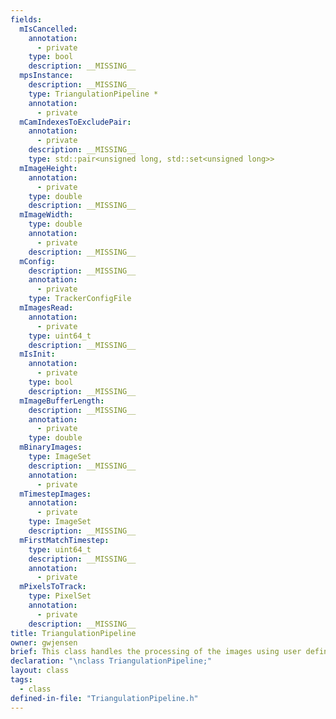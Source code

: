 ```yaml
---
fields:
  mIsCancelled:
    annotation:
      - private
    type: bool
    description: __MISSING__
  mpsInstance:
    description: __MISSING__
    type: TriangulationPipeline *
    annotation:
      - private
  mCamIndexesToExcludePair:
    annotation:
      - private
    description: __MISSING__
    type: std::pair<unsigned long, std::set<unsigned long>>
  mImageHeight:
    annotation:
      - private
    type: double
    description: __MISSING__
  mImageWidth:
    type: double
    annotation:
      - private
    description: __MISSING__
  mConfig:
    description: __MISSING__
    annotation:
      - private
    type: TrackerConfigFile
  mImagesRead:
    annotation:
      - private
    type: uint64_t
    description: __MISSING__
  mIsInit:
    annotation:
      - private
    type: bool
    description: __MISSING__
  mImageBufferLength:
    description: __MISSING__
    annotation:
      - private
    type: double
  mBinaryImages:
    type: ImageSet
    description: __MISSING__
    annotation:
      - private
  mTimestepImages:
    annotation:
      - private
    type: ImageSet
    description: __MISSING__
  mFirstMatchTimestep:
    type: uint64_t
    description: __MISSING__
    annotation:
      - private
  mPixelsToTrack:
    type: PixelSet
    annotation:
      - private
    description: __MISSING__
title: TriangulationPipeline
owner: gwjensen
brief: This class handles the processing of the images using user defined thresholds and then triangulates and correlates the found points in each image. This class is the main driver of the functionality of the common source library.
declaration: "\nclass TriangulationPipeline;"
layout: class
tags:
  - class
defined-in-file: "TriangulationPipeline.h"
---
```

